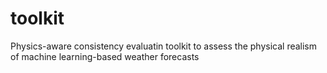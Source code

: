 # toolkit
Physics-aware consistency evaluatin toolkit to assess the physical realism of machine learning-based weather forecasts
